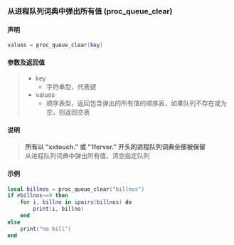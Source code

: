 ### 从进程队列词典中弹出所有值 \(**proc\_queue\_clear**\)


#### 声明
```lua
values = proc_queue_clear(key)
```


#### 参数及返回值
> - key
>   - 字符串型，代表键
> - values
>   - 顺序表型，返回包含弹出的所有值的顺序表，如果队列不存在或为空，则返回空表


#### 说明
> **所有以 "xxtouch\." 或 "1ferver\." 开头的进程队列词典全部被保留**  
> 从进程队列词典中弹出所有值，清空指定队列  


#### 示例  
```lua
local billnos = proc_queue_clear("billnos")
if #billnos~=0 then
    for i, billno in ipairs(billnos) do
        print(i, billno)
    end
else
    print("no bill")
end
```

